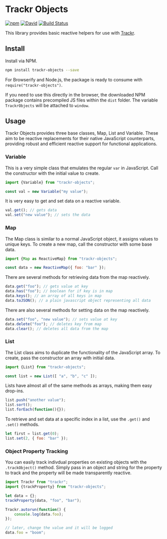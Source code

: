 # Trackr Objects

[![npm](https://img.shields.io/npm/v/trackr-objects.svg)](https://www.npmjs.com/package/trackr-objects) [![David](https://img.shields.io/david/strongloop/trackr-objects.svg)](https://david-dm.org/tyler-johnson/trackr-objects) [![Build Status](https://travis-ci.org/tyler-johnson/trackr-objects.svg?branch=master)](https://travis-ci.org/tyler-johnson/trackr-objects)

This library provides basic reactive helpers for use with [Trackr](http://ghub.io/trackr).

## Install

Install via NPM.

```sh
npm install trackr-objects --save
```

For Browserify and Node.js, the package is ready to consume with `require("trackr-objects")`.

If you need to use this directly in the browser, the downloaded NPM package contains precompiled JS files within the `dist` folder. The variable `TrackrObjects` will be attached to `window`.

## Usage

Trackr Objects provides three base classes, Map, List and Variable. These aim to be reactive replacements for their native JavaScript counterparts, providing robust and efficient reactive support for functional applications.

### Variable

This is a very simple class that emulates the regular `var` in JavaScript. Call the constructor with the initial value to create.

```js
import {Variable} from "trackr-objects";

const val = new Variable("my value");
```

It is very easy to get and set data on a reactive variable.

```js
val.get(); // gets data
val.set("new value"); // sets the data
```

### Map

The Map class is similar to a normal JavaScript object, it assigns values to unique keys. To create a new map, call the constructor with some base data.

```js
import {Map as ReactiveMap} from "trackr-objects";

const data = new ReactiveMap({ foo: "bar" });
```

There are several methods for retrieving data from the map reactively.

```js
data.get("foo"); // gets value at key
data.has("foo"); // boolean for if key is in map
data.keys(); // an array of all keys in map
data.toJSON(); // a plain javascript object representing all data
```

There are also several methods for setting data on the map reactively.

```js
data.set("foo", "new value"); // sets value at key
data.delete("foo"); // deletes key from map
data.clear(); // deletes all data from the map
```

### List

The List class aims to duplicate the functionality of the JavaScript array. To create, pass the constructor an array with initial data.

```js
import {List} from "trackr-objects";

const list = new List([ "a", "b", "c" ]);
```

Lists have almost all of the same methods as arrays, making them easy drop-ins.

```js
list.push("another value");
list.sort();
list.forEach(function(){});
```

To retrieve and set data at a specific index in a list, use the `.get()` and `.set()` methods.

```js
let first = list.get(0);
list.set(2, { foo: "bar" });
```

### Object Property Tracking

You can easily track indivdual properties on existing objects with the `.trackObject()` method. Simply pass in an object and string for the property to track and the property will be made transparently reactive.

```js
import Trackr from "trackr";
import {trackProperty} from "trackr-objects";

let data = {};
trackProperty(data, "foo", "bar");

Trackr.autorun(function() {
	console.log(data.foo);
});

// later, change the value and it will be logged
data.foo = "boom";
```
